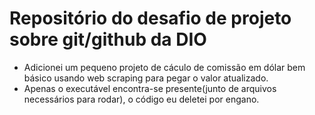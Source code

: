 # Repositório do desafio de projeto sobre git/github da DIO 

- Adicionei um pequeno projeto de cáculo de comissão em dólar bem básico usando web scraping para pegar o valor atualizado.
- Apenas o executável encontra-se presente(junto de arquivos necessários para rodar), o código eu deletei por engano.
